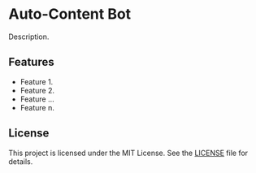 # Auto-Content Bot

Description.

## Features

- Feature 1.
- Feature 2.
- Feature ...
- Feature n.

## License
This project is licensed under the MIT License. See the [LICENSE](LICENSE) file for details.
